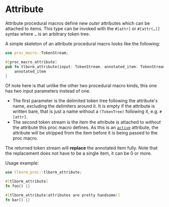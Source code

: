 # Attribute

Attribute procedural macros define new *outer* attributes which can be attached to items.
This type can be invoked with the `#[attr]` or `#[attr(…)]` syntax where `…` is an arbitrary token tree.

A simple skeleton of an attribute procedural macro looks like the following:
```rs
use proc_macro::TokenStream;

#[proc_macro_attribute]
pub fn tlborm_attribute(input: TokenStream, annotated_item: TokenStream) -> TokenStream {
    annotated_item
}
```

Of note here is that unlike the other two procedural macro kinds, this one has two input parameters instead of one.
- The first parameter is the delimited token tree following the attribute's name, excluding the delimiters around it.
It is empty if the attribute is written bare, that is just a name without a `(TokenTree)` following it, e.g. `#[attr]`.
- The second token stream is the item the attribute is attached to *without* the attribute this proc macro defines.
As this is an [`active`](https://doc.rust-lang.org/reference/attributes.html#active-and-inert-attributes) attribute, the attribute will be stripped from the item before it is being passed to the proc macro.

The returned token stream will **replace** the annotated item fully.
Note that the replacement does not have to be a single item, it can be 0 or more.
<!-- CONFIRM: Is this true? Can it emit an empty token stream? -->

Usage example:
```rs
use tlborm_proc::tlborm_attribute;

#[tlborm_attribute]
fn foo() {}

#[tlborm_attribute(attributes are pretty handsome)]
fn bar() {}
```
